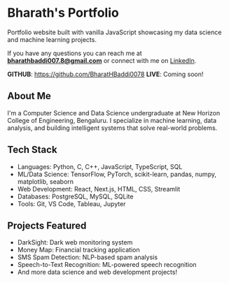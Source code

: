 # Bharath's Portfolio #
Portfolio website built with vanilla JavaScript showcasing my data science and machine learning projects.

If you have any questions you can reach me at **bharathbaddi007.8@gmail.com** or connect with me on [LinkedIn](https://www.linkedin.com/in/bharath-b-966430293).

**GITHUB**: https://github.com/BharatHBaddi0078
**LIVE**: Coming soon!

## About Me ##
I'm a Computer Science and Data Science undergraduate at New Horizon College of Engineering, Bengaluru. 
I specialize in machine learning, data analysis, and building intelligent systems that solve real-world problems.

## Tech Stack ##
- Languages: Python, C, C++, JavaScript, TypeScript, SQL
- ML/Data Science: TensorFlow, PyTorch, scikit-learn, pandas, numpy, matplotlib, seaborn
- Web Development: React, Next.js, HTML, CSS, Streamlit
- Databases: PostgreSQL, MySQL, SQLite
- Tools: Git, VS Code, Tableau, Jupyter

## Projects Featured ##
- DarkSight: Dark web monitoring system
- Money Map: Financial tracking application  
- SMS Spam Detection: NLP-based spam analysis
- Speech-to-Text Recognition: ML-powered speech recognition
- And more data science and web development projects!
